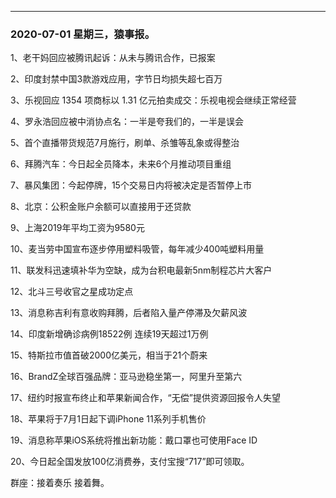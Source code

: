 


--------------------------------------
### 2020-07-01   星期三，猿事报。

1、老干妈回应被腾讯起诉：从未与腾讯合作，已报案

2、印度封禁中国3款游戏应用，字节日均损失超七百万

3、乐视回应 1354 项商标以 1.31 亿元拍卖成交：乐视电视会继续正常经营

4、罗永浩回应被中消协点名：一半是夸我们的，一半是误会

5、首个直播带货规范7月施行，刷单、杀雏等乱象或得整治

6、拜腾汽车：今日起全员降本，未来6个月推动项目重组

7、暴风集团：今起停牌，15个交易日内将被决定是否暂停上市

8、北京：公积金账户余额可以直接用于还贷款

9、上海2019年平均工资为9580元

10、麦当劳中国宣布逐步停用塑料吸管，每年减少400吨塑料用量

11、联发科迅速填补华为空缺，成为台积电最新5nm制程芯片大客户

12、北斗三号收官之星成功定点

13、消息称吉利有意收购拜腾，后者陷入量产停滞及欠薪风波

14、印度新增确诊病例18522例 连续19天超过1万例

15、特斯拉市值首破2000亿美元，相当于21个蔚来

16、BrandZ全球百强品牌：亚马逊稳坐第一，阿里升至第六

17、纽约时报宣布终止和苹果新闻合作，“无偿”提供资源回报令人失望

18、苹果将于7月1日起下调iPhone 11系列手机售价

19、消息称苹果iOS系统将推出新功能：戴口罩也可使用Face ID

20、今日起全国发放100亿消费券，支付宝搜“717”即可领取。

群座：接着奏乐 接着舞。
